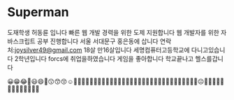 # Superman
도재학생
허동륜 입니다
빠른 웹 개발 경력을 위한 도제 지원합니다
웹 개발자를 위한 자바스크립트 공부 진행합니다
서울 서대문구 홍은동에 삽니다
연락처:joysilver49@gmail.com
18살
만16살입니다
세명컴퓨터고등학교에 다니고있습니다
2학년입니다
forcs에 취업을하였습니다
게임을 좋아합니다
학교끝나고 헬스를갑니다

😀😁😂🤣😃😄🥰😗😙😚☺🙂🤗🤩🤔🤨😐😑😶🙄😏😣😥😮🤐😯😪😫🥱😴😌😛😜😝🤤😒😓😔😕🙃🤑😲☹🙁😖😞😟😤😢😭😦😧😨😩🤯😬
